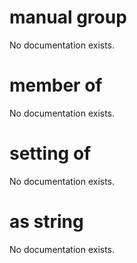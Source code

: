 # manual group

No documentation exists.

# member of <manual group>

No documentation exists.

# setting of <manual group>

No documentation exists.

# <manual group> as string

No documentation exists.
